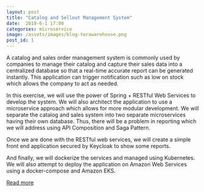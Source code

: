 ```yaml
---
layout: post
title: "Catalog and Sellout Management System"
date:  2019-6-1 17:00
categories: microservice
image: /assets/images/blog-terawarehouse.png
post_id: 1
---
```

A catalog and sales order management system is commonly used by companies to manage their catalog and capture their sales data into a centralized database so that a real-time accurate report can be generated instantly. This application can trigger notification such as low on stock which allows the company to act as needed.

In this exercise, we will use the power of Spring + RESTful Web Services to develop the system. We will also architect the application to use a microservice approach which allows for more modular development. We will separate the catalog and sales system into two separate microservices having their own database. Thus, there will be a problem in reporting which we will address using API Composition and Saga Pattern.

Once we are done with the RESTful web services, we will create a simple front end application secured by Keycloak to show some reports.

And finally, we will dockerize the services and managed using Kubernetes. We will also attempt to deploy the application on Amazon Web Services using a docker-compose and Amazon EKS.

<a href="https://czetsuya-tech.blogspot.com/2019/06/catalog-and-sellout-management-system.html">Read more</a>
